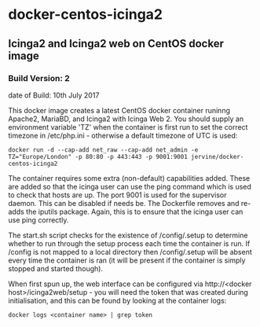 # docker-centos-icinga2
## Icinga2 and Icinga2 web on CentOS docker image
### Build Version: 2
date of Build: 10th July 2017

This docker image creates a latest CentOS docker container runinng Apache2, MariaBD, and Icinga2 with Icinga Web 2. You should supply an environment variable 'TZ' when the container is first run to set the correct timezone in /etc/php.ini - otherwise a default timezone of UTC is used:

    docker run -d --cap-add net_raw --cap-add net_admin -e TZ="Europe/London" -p 80:80 -p 443:443 -p 9001:9001 jervine/docker-centos-icinga2

The container requires some extra (non-default) capabilities added. These are added so that the icinga user can use the ping command which is used to check that hosts are up. The port 9001 is used for the supervisor daemon. This can be disabled if needs be. The Dockerfile removes and re-adds the iputils package. Again, this is to ensure that the icinga user can use ping correctly.

The start.sh script checks for the existence of /config/.setup to determine whether to run through the setup process each time the container is run. If /config is not mapped to a local directory then /config/.setup will be absent every time the container is ran (it will be present if the container is simply stopped and started though).

When first spun up, the web interface can be configured via http://\<docker host\>/icinga2web/setup - you will need the token that was created during initialisation, and this can be found by looking at the container logs:

    docker logs <container name> | grep token
